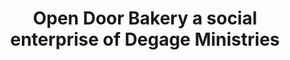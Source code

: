 ---
title: "Open Door Bakery a social enterprise of Degage Ministries"
url: /grand-rapids/open-door-bakery-a-social-enterprise-of-degage-ministries/
shop: Bäckerei
---
